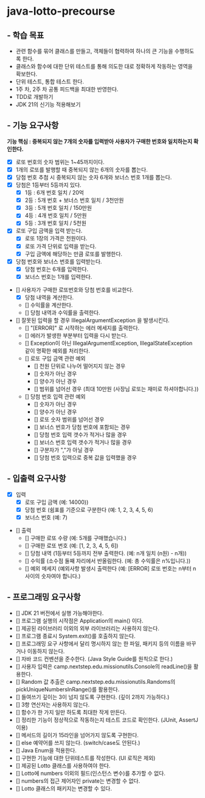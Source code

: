 # java-lotto-precourse

## - 학습 목표
- 관련 함수를 묶어 클래스를 만들고, 객체들이 협력하여 하나의 큰 기능을 수행하도록 한다.
- 클래스와 함수에 대한 단위 테스트를 통해 의도한 대로 정확하게 작동하는 영역을 확보한다.
- 단위 테스트, 통합 테스트 한다.
- 1주 차, 2주 차 공통 피드백을 최대한 반영한다.
- TDD로 개발하기
- JDK 21의 신기능 적용해보기

## - 기능 요구사항
**기능 핵심 : 중복되지 않는 7개의 숫자를 입력받아 사용자가 구매한 번호와 일치하는지 확인한다.**
- [x] 로또 번호의 숫자 범위는 1~45까지이다.
- [x] 1개의 로또를 발행할 때 중복되지 않는 6개의 숫자를 뽑는다.
- [x] 당첨 번호 추첨 시 중복되지 않는 숫자 6개와 보너스 번호 1개를 뽑는다.
- [x] 당첨은 1등부터 5등까지 있다.
  - [x] 1등 : 6개 번호 일치 / 20억
  - [x] 2등 : 5개 번호 + 보너스 번호 일치 / 3천만원
  - [x] 3등 : 5개 번호 일치 / 150만원
  - [x] 4등 : 4개 번호 일치 / 5만원
  - [x] 5등 : 3개 번호 일치 / 5천원
- [x] 로또 구입 금액을 입력 받는다.
  - [x] 로또 1장의 가격은 천원이다.
  - [x] 로또 가격 단위로 입력을 받는다.
  - [x] 구입 금액에 해당하는 만큼 로또를 발행한다.
- [x] 당첨 번호와 보너스 번호를 입력받는다.
  - [x] 당첨 번호는 6개를 입력한다.
  - [x] 보너스 번호는 1개를 입력한다.
- [] 사용자가 구매한 로또번호와 당첨 번호를 비교한다.
  - [x] 당첨 내역을 계산한다.
  - [] 수익률을 계산한다.
  - [] 당첨 내역과 수익률을 출력한다.
- [] 잘못된 입력을 할 경우 IllegalArgumentException 을 발생시킨다.
  - [] "[ERROR]" 로 시작하는 에러 메세지를 출력한다.
  - [] 에러가 발생한 부분부터 입력을 다시 받는다.
  - [] Exception이 아닌 IllegalArgumentException, IllegalStateException 같이 명확한 예외를 처리한다.
  - [] 로또 구입 금액 관련 예외
    - [] 천원 단위로 나누어 떨어지지 않는 경우
    - [] 숫자가 아닌 경우
    - [] 양수가 아닌 경우
    - [] 범위를 넘어선 경우 (최대 10만원 (사장님 로또는 재미로 하셔야합니다.))
  - [] 당첨 번호 입력 관련 예외
    - [] 숫자가 아닌 경우
    - [] 양수가 아닌 경우
    - [] 로또 숫자 범위를 넘어선 경우
    - [] 보너스 번호가 당첨 번호에 포함되는 경우
    - [] 당첨 번호 입력 갯수가 적거나 많을 경우
    - [] 보너스 번호 입력 갯수가 적거나 많을 경우
    - [] 구분자가 ","가 아닐 경우
    - [] 당첨 번호 입력으로 중복 값을 입력했을 경우

## - 입출력 요구사항
- [x] 입력
    - [x] 로또 구입 금액 (예: 14000))
    - [x] 당첨 번호 (쉼표를 기준으로 구분한다 (예: 1, 2, 3, 4, 5, 6)
    - [x] 보너스 번호 (예: 7)
- [] 출력
    - [] 구매한 로또 수량 (예: 5개를 구매했습니다.)
    - [] 구매한 로또 번호 (예: [1, 2, 3, 4, 5, 6])
    - [] 당첨 내역 (1등부터 5등까지 전부 출력한다. (예: n개 일치 (n원) - n개))
    - [] 수익률 (소수점 둘째 자리에서 반올림한다. (예: 총 수익률은 n%입니다.))
    - [] 예외 메세지 (예외사항 발생시 출력한다 (예: [ERROR] 로또 번호는 n부터 n 사이의 숫자여야 합니다.)

## - 프로그래밍 요구사항
- [] JDK 21 버전에서 실행 가능해야한다.
- [] 프로그램 실행의 시작점은 Application의 main() 이다.
- [] 제공된 라이브러리 이외의 외부 라이브러리는 사용하지 않는다.
- [] 프로그램 종료시 System.exit()를 호출하지 않는다.
- [] 프로그래밍 요구 사항에서 달리 명시하지 않는 한 파일, 패키지 등의 이름을 바꾸거나 이동하지 않는다.
- [] 자바 코드 컨벤션을 준수한다. (Java Style Guide를 원칙으로 한다.)
- [] 사용자 입력은 camp.nextstep.edu.missionutils.Console의 readLine()을 활용한다.
- [] Random 값 추출은 camp.nextstep.edu.missionutils.Randoms의 pickUniqueNumbersInRange()를 활용한다.
- [] 들여쓰기 깊이는 3이 넘지 않도록 구현한다. (깊이 2까지 가능하다.)
- [] 3항 연산자는 사용하지 않는다.
- [] 함수가 한 가지 일만 하도록 최대한 작게 만든다.
- [] 정리한 기능이 정상적으로 작동하는지 테스트 코드로 확인한다. (JUnit, AssertJ 이용)
- [] 메서드의 길이가 15라인을 넘어가지 않도록 구현한다.
- [] else 예약어를 쓰지 않는다. (switch/case도 안된다.)
- [] Java Enum을 적용한다.
- [] 구현한 기능에 대한 단위테스트를 작성한다. (UI 로직은 제외)
- [] 제공된 Lotto 클래스를 사용하여야 한다.
- [] Lotto에 numbers 이외의 필드(인스턴스 변수)를 추가할 수 없다.
- [] numbers의 접근 제어자인 private는 변경할 수 없다.
- [] Lotto 클래스의 패키지는 변경할 수 있다.